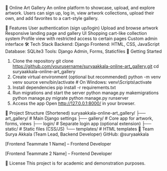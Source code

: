 🎨 Online Art Gallery
An online platform to showcase, upload, and explore artwork. Users can sign up, log in, view artwork collections, upload their own, and add favorites to a cart-style gallery.

🔧 Features
User authentication (sign up/login)
Upload and browse artwork
Responsive landing page and gallery UI
Shopping cart-like collection system
Profile view with restricted access to certain pages
Custom admin interface
🛠 Tech Stack
Backend: Django
Frontend: HTML, CSS, JavaScript
Database: SQLite3
Tools: Django Admin, Forms, Staticfiles
🏁 Getting Started
1. Clone the repository
git clone https://github.com/yourusername/suryaakkala-online-art_gallery.git
cd suryaakkala-online-art_gallery
2. Create virtual environment (optional but recommended)
python -m venv venv
source venv/bin/activate  # On Windows: venv\Scripts\activate
3. Install dependencies
pip install -r requirements.txt
4. Run migrations and start the server
python manage.py makemigrations
python manage.py migrate
python manage.py runserver
5. Access the app
Open http://127.0.0.1:8000/ in your browser.

📂 Project Structure (Shortened)
suryaakkala-online-art_gallery/
├── art_gallery/            # Main Django settings
├── gallery/                # Core app for artwork, forms, views
├── login/                  # Separate login app (optional extension)
├── static/                 # Static files (CSS/JS)
└── templates/              # HTML templates
👥 Team
Surya Akkala (Team Lead, Backend Developer)
GitHub: @suryaakkala

[Frontend Teammate 1 Name] – Frontend Developer

[Frontend Teammate 2 Name] – Frontend Developer

📄 License
This project is for academic and demonstration purposes.
